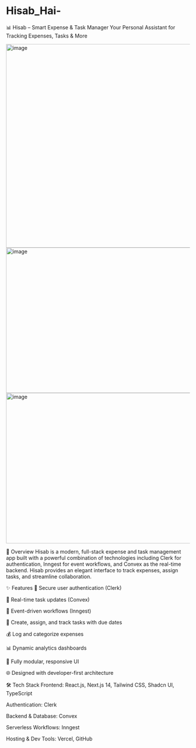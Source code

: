 # Hisab_Hai-
📊 Hisab – Smart Expense & Task Manager
Your Personal Assistant for Tracking Expenses, Tasks & More

<img width="1180" height="556" alt="image" src="https://github.com/user-attachments/assets/e6b5b445-e60f-409b-9b29-cc5cddf825ed" />
<img width="596" height="397" alt="image" src="https://github.com/user-attachments/assets/8664e8cc-a5be-41c7-9c5b-c8c0800858e5" />

<img width="1228" height="411" alt="image" src="https://github.com/user-attachments/assets/d7bb3ac1-559f-4359-b82e-2cbf88e5a8e9" />




🚀 Overview
Hisab is a modern, full-stack expense and task management app built with a powerful combination of technologies including Clerk for authentication, Inngest for event workflows, and Convex as the real-time backend. Hisab provides an elegant interface to track expenses, assign tasks, and streamline collaboration.

✨ Features
🔐 Secure user authentication (Clerk)

🔄 Real-time task updates (Convex)

🧠 Event-driven workflows (Inngest)

📅 Create, assign, and track tasks with due dates

💰 Log and categorize expenses

📊 Dynamic analytics dashboards

🧩 Fully modular, responsive UI

🌐 Designed with developer-first architecture

🛠 Tech Stack
Frontend: React.js, Next.js 14, Tailwind CSS, Shadcn UI, TypeScript

Authentication: Clerk

Backend & Database: Convex

Serverless Workflows: Inngest

Hosting & Dev Tools: Vercel, GitHub
